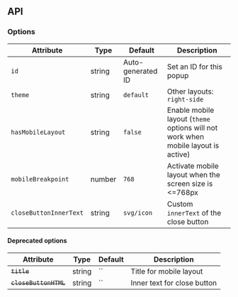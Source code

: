 ## API

### Options

| Attribute              | Type   | Default           | Description                                                                       | 
|------------------------|--------|-------------------|-----------------------------------------------------------------------------------|
| `id`                   | string | Auto-generated ID | Set an ID for this popup                                                          |
| `theme`                | string | `default`         | Other layouts: `right-side`                                                       |
| `hasMobileLayout`      | string | `false`           | Enable mobile layout (`theme` options will not work when mobile layout is active) |
| `mobileBreakpoint`     | number | `768`             | Activate mobile layout when the screen size is <=768px                            |
| `closeButtonInnerText` | string | `svg/icon`        | Custom `innerText` of the close button                                            |

#### Deprecated options

| Attribute             | Type   | Default | Description                 | 
|-----------------------|--------|---------|-----------------------------|
| ~~`title`~~           | string | ``      | Title for mobile layout     |
| ~~`closeButtonHTML`~~ | string | ``      | Inner text for close button |